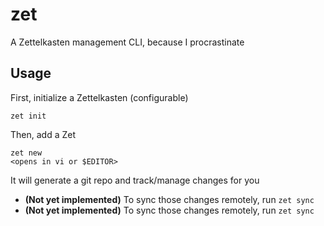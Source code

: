 # zet

A Zettelkasten management CLI, because I procrastinate

## Usage

First, initialize a Zettelkasten (configurable)

```shell
zet init
```

Then, add a Zet

```shell
zet new
<opens in vi or $EDITOR>
```

It will generate a git repo and track/manage changes for you

- **(Not yet implemented)** To sync those changes remotely, run `zet sync`
- **(Not yet implemented)** To sync those changes remotely, run `zet sync`
